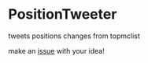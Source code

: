 # PositionTweeter
tweets positions changes from topmclist


make an [issue](https://github.com/RandomDevelopment/PositionTweeter/issues/new) with your idea! 